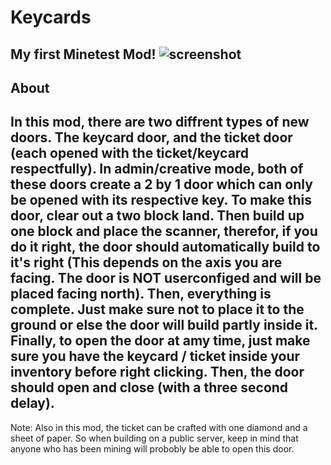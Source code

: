# Keycards
My first Minetest Mod!
![screenshot](https://user-images.githubusercontent.com/67700001/224557957-53cfce22-6774-4427-9588-25bd1c66b011.png)
---
About
---
In this mod, there are two diffrent types of new doors. The keycard door, and the ticket door (each opened with the ticket/keycard respectfully). In admin/creative mode, both of these doors create a 2 by 1 door which can only be opened with its respective key. To make this door, clear out a two block land. Then build up one block and place the scanner, therefor, if you do it right, the door should automatically build to it's right (This depends on the axis you are facing. The door is NOT userconfiged and will be placed facing north). Then, everything is complete. Just make sure not to place it to the ground or else the door will build partly inside it. Finally, to open the door at amy time, just make sure you have the keycard / ticket inside your inventory before right clicking. Then, the door should open and close (with a three second delay).
---
Note:
Also in this mod, the ticket can be crafted with one diamond and a sheet of paper. So when building on a public server, keep in mind that anyone who has been mining will probobly be able to open this door.
